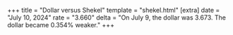 +++
title = "Dollar versus Shekel"
template = "shekel.html"
[extra]
date = "July 10, 2024"
rate = "3.660"
delta = "On July  9, the dollar was 3.673. The dollar became 0.354% weaker."
+++

